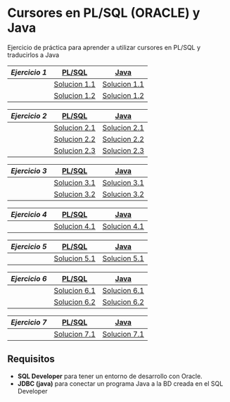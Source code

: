 # Cursores en PL/SQL (ORACLE) y Java

Ejercicio de práctica para aprender a utilizar cursores en PL/SQL y traducirlos a Java

| _Ejercicio 1_ | [PL/SQL](plsql_ejercicio_1)                    | [Java](java_ejercicio_1)                      |
| ------------- | ---------------------------------------------- | --------------------------------------------- |
|               | [Solucion 1.1](plsql_ejercicio_1_solucion_1_1) | [Solucion 1.1](java_ejercicio_1_solucion_1_2) |
|               | [Solucion 1.2](plsql_ejercicio_1_solucion_1_2) | [Solucion 1.2](java_ejercicio_1_solucion_1_2) |

| _Ejercicio 2_ | [PL/SQL](plsql_ejercicio_2)                    | [Java](java_ejercicio_2)                      |
| ------------- | ---------------------------------------------- | --------------------------------------------- |
|               | [Solucion 2.1](plsql_ejercicio_2_solucion_2_1) | [Solucion 2.1](java_ejercicio_2_solucion_2_1) |
|               | [Solucion 2.2](plsql_ejercicio_2_solucion_2_2) | [Solucion 2.2](java_ejercicio_2_solucion_2_2) |
|               | [Solucion 2.3](plsql_ejercicio_2_solucion_2_3) | [Solucion 2.3](java_ejercicio_2_solucion_2_3) |

| _Ejercicio 3_ | [PL/SQL](plsql_ejercicio_3)                    | [Java](java_ejercicio_3)                      |
| ------------- | ---------------------------------------------- | --------------------------------------------- |
|               | [Solucion 3.1](plsql_ejercicio_3_solucion_3_1) | [Solucion 3.1](java_ejercicio_3_solucion_3_1) |
|               | [Solucion 3.2](plsql_ejercicio_3_solucion_3_2) | [Solucion 3.2](java_ejercicio_3_solucion_3_2) |

| _Ejercicio 4_ | [PL/SQL](plsql_ejercicio_4)                    | [Java](java_ejercicio_4)                      |
| ------------- | ---------------------------------------------- | --------------------------------------------- |
|               | [Solucion 4.1](plsql_ejercicio_4_solucion_4_1) | [Solucion 4.1](java_ejercicio_4_solucion_4_1) |

| _Ejercicio 5_ | [PL/SQL](plsql_ejercicio_5)                    | [Java](java_ejercicio_5)                      |
| ------------- | ---------------------------------------------- | --------------------------------------------- |
|               | [Solucion 5.1](plsql_ejercicio_5_solucion_5_1) | [Solucion 5.1](java_ejercicio_5_solucion_5_1) |

| _Ejercicio 6_ | [PL/SQL](plsql_ejercicio_6)                    | [Java](java_ejercicio_6)                      |
| ------------- | ---------------------------------------------- | --------------------------------------------- |
|               | [Solucion 6.1](plsql_ejercicio_6_solucion_6_1) | [Solucion 6.1](java_ejercicio_6_solucion_6_1) |
|               | [Solucion 6.2](plsql_ejercicio_6_solucion_6_1) | [Solucion 6.2](java_ejercicio_6_solucion_6_2) |

| _Ejercicio 7_ | [PL/SQL](plsql_ejercicio_7)                    | [Java](java_ejercicio_7)                      |
| ------------- | ---------------------------------------------- | --------------------------------------------- |
|               | [Solucion 7.1](plsql_ejercicio_7_solucion_7_1) | [Solucion 7.1](java_ejercicio_7_solucion_7_1) |

## Requisitos

- **SQL Developer** para tener un entorno de desarrollo con Oracle.
- **JDBC (java)** para conectar un programa Java a la BD creada en el SQL Developer

<!-- pl/sql links -->

[plsql_ejercicio_1]: https://github.com/javiluli/plsql-cursores/tree/master/ejercicios/plsql/Ejercicio_1
[plsql_ejercicio_1_solucion_1_1]: https://github.com/javiluli/plsql-cursores/blob/master/ejercicios/plsql/Ejercicio_1/ejer_1_formula_1.sql
[plsql_ejercicio_1_solucion_1_2]: https://github.com/javiluli/plsql-cursores/blob/master/ejercicios/plsql/Ejercicio_1/ejer_1_formula_2.sql
[plsql_ejercicio_2]: https://github.com/javiluli/plsql-cursores/tree/master/ejercicios/plsql/Ejercicio_2
[plsql_ejercicio_2_solucion_2_1]: https://github.com/javiluli/plsql-cursores/blob/master/ejercicios/plsql/Ejercicio_2/ejer_2_formula_1.sql
[plsql_ejercicio_2_solucion_2_2]: https://github.com/javiluli/plsql-cursores/blob/master/ejercicios/plsql/Ejercicio_2/ejer_2_formula_2.sql
[plsql_ejercicio_2_solucion_2_3]: https://github.com/javiluli/plsql-cursores/blob/master/ejercicios/plsql/Ejercicio_2/ejer_2_formula_3.sql
[plsql_ejercicio_3]: https://github.com/javiluli/plsql-cursores/tree/master/ejercicios/plsql/Ejercicio_3
[plsql_ejercicio_3_solucion_3_1]: https://github.com/javiluli/plsql-cursores/blob/master/ejercicios/plsql/Ejercicio_3/ejer_3_formula_1.sql
[plsql_ejercicio_3_solucion_3_2]: https://github.com/javiluli/plsql-cursores/blob/master/ejercicios/plsql/Ejercicio_3/ejer_3_formula_2.sql
[plsql_ejercicio_4]: https://github.com/javiluli/plsql-cursores/tree/master/ejercicios/plsql/Ejercicio_4
[plsql_ejercicio_4_solucion_4_1]: https://github.com/javiluli/plsql-cursores/blob/master/ejercicios/plsql/Ejercicio_4/ejer_4.sql
[plsql_ejercicio_5]: https://github.com/javiluli/plsql-cursores/tree/master/ejercicios/plsql/Ejercicio_5
[plsql_ejercicio_5_solucion_5_1]: https://github.com/javiluli/plsql-cursores/blob/master/ejercicios/plsql/Ejercicio_5/ejer_5.sql
[plsql_ejercicio_6]: https://github.com/javiluli/plsql-cursores/tree/master/ejercicios/plsql/Ejercicio_6
[plsql_ejercicio_6_solucion_6_1]: https://github.com/javiluli/plsql-cursores/blob/master/ejercicios/plsql/Ejercicio_6/ejer_6_formula_1.sql
[plsql_ejercicio_6_solucion_6_2]: https://github.com/javiluli/plsql-cursores/blob/master/ejercicios/plsql/Ejercicio_6/ejer_6_formula_2.sql
[plsql_ejercicio_7]: https://github.com/javiluli/plsql-cursores/tree/master/ejercicios/plsql/Ejercicio_7
[plsql_ejercicio_7_solucion_7_1]: https://github.com/javiluli/plsql-cursores/blob/master/ejercicios/plsql/Ejercicio_7/ejer_7.sql

<!-- java links -->

[java_ejercicio_1]: https://github.com/javiluli/plsql-cursores/tree/master/ejercicios/java/Ejercicio_1
[java_ejercicio_1_solucion_1_1]: https://github.com/javiluli/plsql-cursores/blob/master/ejercicios/java/Ejercicio_1/ejer_1_formula_1.java
[java_ejercicio_1_solucion_1_2]: https://github.com/javiluli/plsql-cursores/blob/master/ejercicios/java/Ejercicio_1/ejer_1_formula_2.java
[java_ejercicio_2]: https://github.com/javiluli/plsql-cursores/tree/master/ejercicios/java/Ejercicio_2
[java_ejercicio_2_solucion_2_1]: https://github.com/javiluli/plsql-cursores/blob/master/ejercicios/java/Ejercicio_2/ejer_2_formula_1.java
[java_ejercicio_2_solucion_2_2]: https://github.com/javiluli/plsql-cursores/blob/master/ejercicios/java/Ejercicio_2/ejer_2_formula_2.java
[java_ejercicio_2_solucion_2_3]: https://github.com/javiluli/plsql-cursores/blob/master/ejercicios/java/Ejercicio_2/ejer_2_formula_3.java
[java_ejercicio_3]: https://github.com/javiluli/plsql-cursores/tree/master/ejercicios/java/Ejercicio_3
[java_ejercicio_3_solucion_3_1]: https://github.com/javiluli/plsql-cursores/blob/master/ejercicios/java/Ejercicio_3/ejer_3_formula_1.java
[java_ejercicio_3_solucion_3_2]: https://github.com/javiluli/plsql-cursores/blob/master/ejercicios/java/Ejercicio_3/ejer_3_formula_2.java
[java_ejercicio_4]: https://github.com/javiluli/plsql-cursores/tree/master/ejercicios/java/Ejercicio_4
[java_ejercicio_4_solucion_4_1]: https://github.com/javiluli/plsql-cursores/blob/master/ejercicios/java/Ejercicio_4/ejer_4_formula_1.java
[java_ejercicio_5]: https://github.com/javiluli/plsql-cursores/tree/master/ejercicios/java/Ejercicio_5
[java_ejercicio_5_solucion_5_1]: https://github.com/javiluli/plsql-cursores/blob/master/ejercicios/java/Ejercicio_5/ejer_5_formula_1.java
[java_ejercicio_6]: https://github.com/javiluli/plsql-cursores/tree/master/ejercicios/java/Ejercicio_6
[java_ejercicio_6_solucion_6_1]: https://github.com/javiluli/plsql-cursores/blob/master/ejercicios/java/Ejercicio_6/ejer_6_formula_1.java
[java_ejercicio_6_solucion_6_2]: https://github.com/javiluli/plsql-cursores/blob/master/ejercicios/java/Ejercicio_6/ejer_6_formula_2.java
[java_ejercicio_7]: https://github.com/javiluli/plsql-cursores/tree/master/ejercicios/java/Ejercicio_7
[java_ejercicio_7_solucion_7_1]: https://github.com/javiluli/plsql-cursores/blob/master/ejercicios/java/Ejercicio_7/ejer_7_formula_1.java
